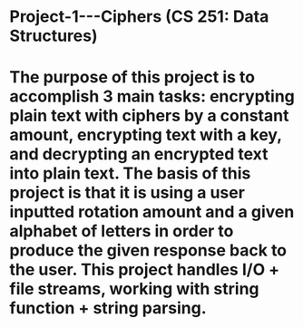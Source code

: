 # Project-1---Ciphers (CS 251: Data Structures)
# The purpose of this project is to accomplish 3 main tasks: encrypting plain text with ciphers by a constant amount, encrypting text with a key, and decrypting an encrypted text into plain text. The basis of this project is that it is using a user inputted rotation amount and a given alphabet of letters in order to produce the given response back to the user. This project handles I/O + file streams, working with string function + string parsing.
